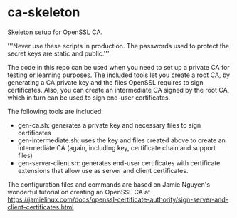 # ca-skeleton
Skeleton setup for OpenSSL CA.

'''Never use these scripts in production. The passwords used to protect the secret keys are static and public.'''

The code in this repo can be used when you need to set up a private CA
for testing or learning purposes.  The included tools let you create a
root CA, by generating a CA private key and the files OpenSSL requires
to sign certificates.  Also, you can create an intermediate CA signed
by the root CA, which in turn can be used to sign end-user certificates.

The following tools are included:

- gen-ca.sh: generates a private key and necessary files to sign certificates
- gen-intermediate.sh: uses the key and files created above to create an intermediate CA (again, including key, certificate chain and support files)
- gen-server-client.sh: generates end-user certificates with certificate extensions that allow use as server and client certificates.

The configuration files and commands are based on Jamie Nguyen's
wonderful tutorial on creating an OpenSSL CA at
https://jamielinux.com/docs/openssl-certificate-authority/sign-server-and-client-certificates.html
